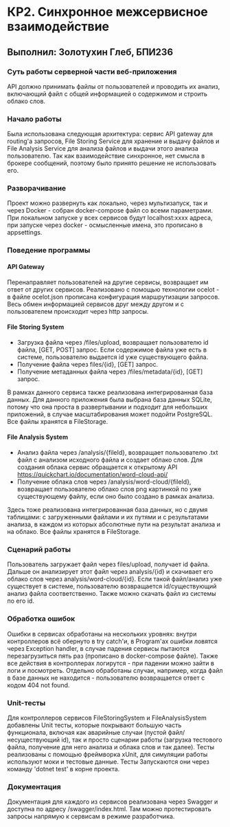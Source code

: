 ﻿# КР2. Синхронное межсервисное взаимодействие 
## Выполнил: Золотухин Глеб, БПИ236

### Суть работы серверной части веб-приложения

API должно принимать файлы от пользователей и проводить 
их анализ, включающий файл с общей информацией о содержимом
и строить облако слов. 

### Начало работы

Была использована следующая архитектура: 
сервис API gateway для routing'а запросов, 
File Storing Service для хранение и выдачу 
файлов и File Analysis Service для анализа 
файлов и выдачи этого анализа пользователю. 
Так как взаимодействие синхронное, нет смысла в 
брокере сообщений, поэтому было принято решение не 
использовать его.

### Разворачивание

Проект можно развернуть как локально, через мультизапуск, так и
через Docker - собран docker-compose файл со всеми параметрами.
При локальном запуске у всех сервисов будут localhost:xxxx адреса, 
при запуске через docker - осмысленные имена, это прописано в 
appsettings. 

### Поведение программы

#### API Gateway 

Перенаправляет пользователей на другие сервисы, 
возвращает им ответ от других сервисов. Реализовано 
с помощью технологии ocelot - в файле ocelot.json 
прописана конфигурация маршрутизации запросов. Весь обмен
информацией сервисов друг между другом и с пользователем
происходит через http запросы.

#### File Storing System

- Загрузка файла через /files/upload, возвращает 
пользователю id файла, [GET, POST] запрос. Если содержимое
файла уже есть в системе, пользователю выдается id уже 
существующего файла.
- Получение файла через files/{id}, [GET] запрос.
- Получение метаданных файла через /files/metadata/{id}, 
[GET] запрос.

В рамках данного сервиса также реализована интегрированная 
база данных. Для данного приложения была выбрана база данных 
SQLite, потому что она проста в развертывании и подходит для
небольших приложений, в случае масштабирования может подойти PostgreSQL.
Все файлы хранятся в FileStorage.

#### File Analysis System

- Анализ файла через /analysis/{fileId}, возвращает 
пользователю .txt файл с анализом исходного файла и создает облако слов.
Для создания облака сервис обращается к открытому 
API https://quickchart.io/documentation/word-cloud-api/
- Получение облака слов через /analysis/word-cloud/{fileId}, 
возвращает пользователю облако слов png картинкой по уже существующему файлу,
если оно было создано в рамках анализа.

Здесь тоже реализована интегрированная база данных, но с двумя таблицами: с
загруженными файлами и их путями и с результатами анализа, в каждом из которых
абсолютные пути на результат анализа и на облако. Все файлы хранятся в FileStorage.

### Сценарий работы

Пользователь загружает файл через files/upload, получает id файла.
Дальше он анализирует этот файл через analysis/{id} и скачивает его
облако слов через analysis/word-cloud/{id}. Если такой файл/анализ
уже существует в системе, пользователю возвращается id/существующий
анализ файла соответственно. Также можно скачать файл из системы по
его id.

### Обработка ошибок

Ошибки в сервисах обработаны на нескольких уровнях: 
внутри контроллеров всё обернуто в try catch'и, в 
Program'ах ошибки ловятся через Exception handler, 
в случае падения сервисы пытаются перезагрузиться 
пять раз (прописано в docker-compose файле). Также все действия
в контроллерах логирутся - при падении можно зайти в логи и посмотреть. 
Отдельно обработаны случаи, например, когда файл в базе данных не находится - 
пользователю возвращается ответ с кодом 404 not found.

### Unit-тесты

Для контроллеров сервисов FileStoringSystem и FileAnalysisSystem
добавлены Unit тесты, которые покрывают большую часть
функционала, включая как аварийные случаи (пустой файл/несуществующий
id), так и просто сценарии работы (загрузка тестового файла, 
получение для него анализа и облака слов и так далее). Тесты реализованы
с помощью фреймворка xUnit, для симуляции работы используют моки и 
тестовые данные. Тесты Запускаются они через команду 'dotnet test' в 
корне проекта. 

### Документация

Документация для каждого из сервисов реализована через
Swagger и доступна по адресу /swagger/index.html. Там можно
протестировать запросы напрямую к сервисам в режиме разработчика.